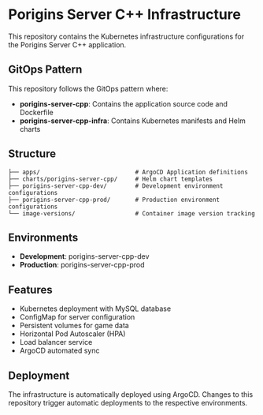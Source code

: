 # Porigins Server C++ Infrastructure

This repository contains the Kubernetes infrastructure configurations for the Porigins Server C++ application.

## GitOps Pattern

This repository follows the GitOps pattern where:
- **porigins-server-cpp**: Contains the application source code and Dockerfile
- **porigins-server-cpp-infra**: Contains Kubernetes manifests and Helm charts

## Structure

```
├── apps/                           # ArgoCD Application definitions
├── charts/porigins-server-cpp/     # Helm chart templates
├── porigins-server-cpp-dev/        # Development environment configurations
├── porigins-server-cpp-prod/       # Production environment configurations
└── image-versions/                 # Container image version tracking
```

## Environments

- **Development**: porigins-server-cpp-dev
- **Production**: porigins-server-cpp-prod

## Features

- Kubernetes deployment with MySQL database
- ConfigMap for server configuration
- Persistent volumes for game data
- Horizontal Pod Autoscaler (HPA)
- Load balancer service
- ArgoCD automated sync

## Deployment

The infrastructure is automatically deployed using ArgoCD. Changes to this repository trigger automatic deployments to the respective environments.
